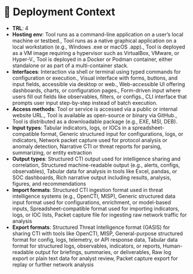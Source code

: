 # 🚀 Deployment Context
- **TRL**: 4
- **Hosting env**: Tool runs as a command-line application on a user’s local machine or testbed., Tool runs as a native graphical application on a local workstation (e.g., Windows .exe or macOS .app)., Tool is deployed as a VM image requiring a hypervisor such as VirtualBox, VMware, or Hyper-V., Tool is deployed in a Docker or Podman container, either standalone or as part of a multi-container stack.
- **Interfaces**: Interaction via shell or terminal using typed commands for configuration or execution., Visual interface with forms, buttons, and input fields, accessible via desktop or web., Web-accessible UI offering dashboards, charts, or configuration pages., Form-driven input where users fill out fields like observables, filters, or configs., CLI interface that prompts user input step-by-step instead of batch execution.
- **Access methods**: Tool or service is accessed via a public or internal website URL., Tool is available as open-source or binary via GitHub., Tool is distributed as a downloadable package (e.g., EXE, MSI, DEB).
- **Input types**: Tabular indicators, logs, or IOCs in a spreadsheet-compatible format, Generic structured input for configurations, logs, or indicators, Network packet capture used for protocol analysis or anomaly detection, Narrative CTI or threat reports for parsing, summarizing, or entity extraction
- **Output types**: Structured CTI output used for intelligence sharing and correlation, Structured machine-readable output (e.g., alerts, configs, observables), Tabular data for analysis in tools like Excel, pandas, or SOC dashboards, Rich narrative output including results, analysis, figures, and recommendations
- **Import formats**: Structured CTI ingestion format used in threat intelligence systems (e.g., OpenCTI, MISP), Generic structured data input format used for configurations, enrichment, or model-based inputs, Spreadsheet-compatible format used for importing indicators, logs, or IOC lists, Packet capture file for ingesting raw network traffic for analysis
- **Export formats**: Structured Threat Intelligence format (OASIS) for sharing CTI with tools like OpenCTI, MISP, General-purpose structured format for config, logs, telemetry, or API response data, Tabular data format for structured logs, observables, indicators, or reports, Human-readable output for briefings, summaries, or deliverables, Raw log export or plain text data for analyst review, Packet capture export for replay or further network analysis